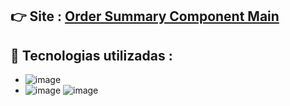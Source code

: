 
## 👉 Site : <a href="https://jovial-lalande-52436b.netlify.app" target="_blank">Order Summary Component Main<a>
## 👾 Tecnologias utilizadas :
* ![image](https://img.shields.io/badge/HTML5-E34F26?style=for-the-badge&logo=html5&logoColor=white)
* ![image](https://img.shields.io/badge/CSS3-1572B6?style=for-the-badge&logo=css3&logoColor=white)
 ![image](https://user-images.githubusercontent.com/71889483/135727139-364a267a-83c3-4aba-a929-94ea2c4c9620.png)

